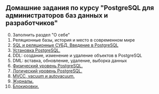 ## Домашние задания по курсу "PostgreSQL для администраторов баз данных и разработчиков"

0. Заполнить раздел "О себе"
1. Реляционные базы, история и место в современном мире
2. [SQL и реляционные СУБД. Введение в PostgreSQL](./2/README.md)
3. [Установка PostgreSQL.](./3/README.md)
4. DDL: создание, изменение и удаление объектов в PostgreSQL
5. DML: вставка, обновление, удаление, выборка данных
6. [Физический уровень PostgreSQL.](./6/README.md)
7. [Логический уровень PostgreSQL.](./7/README.md)
8. [MVCC, vacuum и autovacuum.](./8/README.md)
9. [Журналы.](./9/README.md)
10. [Блокировки.](./10/README.md)